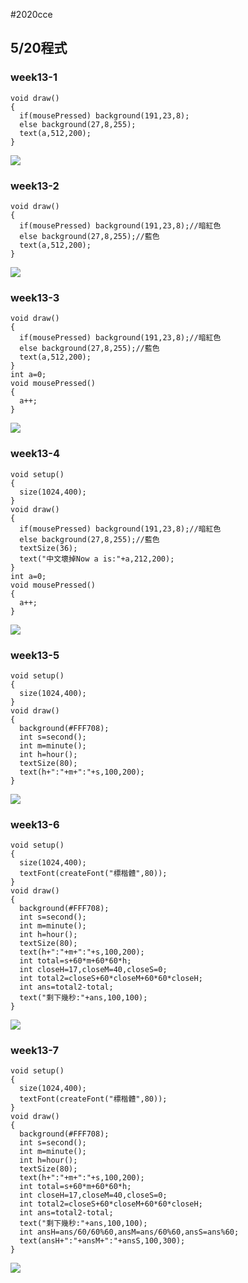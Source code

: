 #2020cce
## 5/20程式
### week13-1
```java=
void draw()
{
  if(mousePressed) background(191,23,8);
  else background(27,8,255);
  text(a,512,200);
}
```
![](https://i.imgur.com/7trpcPs.jpg)
### week13-2
```java=
void draw()
{
  if(mousePressed) background(191,23,8);//暗紅色
  else background(27,8,255);//藍色
  text(a,512,200);
}
```
![](https://i.imgur.com/v9JxKYl.jpg)
### week13-3
```java=
void draw()
{
  if(mousePressed) background(191,23,8);//暗紅色
  else background(27,8,255);//藍色
  text(a,512,200);
}
int a=0;
void mousePressed()
{
  a++;
}
```
![](https://i.imgur.com/FXsmUwU.jpg)
### week13-4
```java=
void setup()
{
  size(1024,400);
}
void draw()
{
  if(mousePressed) background(191,23,8);//暗紅色
  else background(27,8,255);//藍色
  textSize(36);
  text("中文壞掉Now a is:"+a,212,200);
}
int a=0;
void mousePressed()
{
  a++;
}
```
![](https://i.imgur.com/LAL00Ls.jpg)
### week13-5
```java=
void setup()
{
  size(1024,400);
}
void draw()
{
  background(#FFF708);
  int s=second();
  int m=minute();
  int h=hour();
  textSize(80);
  text(h+":"+m+":"+s,100,200);
}
```
![](https://i.imgur.com/J6w4DyY.jpg)
### week13-6
```java=
void setup()
{
  size(1024,400);
  textFont(createFont("標楷體",80));
}
void draw()
{
  background(#FFF708);
  int s=second();
  int m=minute();
  int h=hour();
  textSize(80);
  text(h+":"+m+":"+s,100,200);
  int total=s+60*m+60*60*h;
  int closeH=17,closeM=40,closeS=0;
  int total2=closeS+60*closeM+60*60*closeH;
  int ans=total2-total;
  text("剩下幾秒:"+ans,100,100);
}
```
![](https://i.imgur.com/JdXKdP8.jpg)
### week13-7
```java=
void setup()
{
  size(1024,400);
  textFont(createFont("標楷體",80));
}
void draw()
{
  background(#FFF708);
  int s=second();
  int m=minute();
  int h=hour();
  textSize(80);
  text(h+":"+m+":"+s,100,200);
  int total=s+60*m+60*60*h;
  int closeH=17,closeM=40,closeS=0;
  int total2=closeS+60*closeM+60*60*closeH;
  int ans=total2-total;
  text("剩下幾秒:"+ans,100,100);
  int ansH=ans/60/60%60,ansM=ans/60%60,ansS=ans%60;
  text(ansH+":"+ansM+":"+ansS,100,300);
}
```
![](https://i.imgur.com/4vN8euh.jpg)
